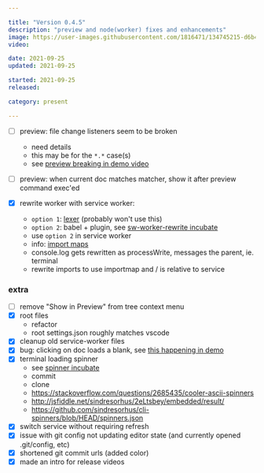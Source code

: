 ```yaml
---

title: "Version 0.4.5"
description: "preview and node(worker) fixes and enhancements"
image: https://user-images.githubusercontent.com/1816471/134745215-d6b41040-1762-4a1d-a632-ab90eaed996e.png
video:

date: 2021-09-25
updated: 2021-09-25

started: 2021-09-25
released:

category: present

---
```


- [ ] preview: file change listeners seem to be broken
	- need details
	- this may be for the `*.*` case(s)
	- see [preview breaking in demo video](https://youtu.be/7T-L-MBFoE4?t=512)
- [ ] preview: when current doc matches matcher, show it after preview command exec'ed

- [X] rewrite worker with service worker:
	- `option 1`: [lexer](https://github.com/guybedford/es-module-lexer) (probably won't use this)
	- `option 2`: babel + plugin, see [sw-worker-rewrite incubate](https://github.com/crosshj/fiug-incubator/tree/main/1ncubate/sw-worker-rewrite)
	- use `option 2` in service worker
	- info: [import maps](https://github.com/WICG/import-maps)
	- console.log gets rewritten as processWrite, messages the parent, ie. terminal
	- rewrite imports to use importmap and / is relative to service

### extra
- [ ] remove "Show in Preview" from tree context menu
- [X] root files
	- refactor
	- root settings.json roughly matches vscode
- [X] cleanup old service-worker files
- [X] bug: clicking on doc loads a blank, see [this happening in demo](https://youtu.be/jPt3nVPCiZ4?t=384)
- [X] terminal loading spinner
	- see [spinner incubate](https://github.com/crosshj/fiug-incubator/tree/main/1ncubate/terminal-spinner)
	- commit
	- clone
	- https://stackoverflow.com/questions/2685435/cooler-ascii-spinners
	- http://jsfiddle.net/sindresorhus/2eLtsbey/embedded/result/
	- https://github.com/sindresorhus/cli-spinners/blob/HEAD/spinners.json
- [X] switch service without requiring refresh
- [X] issue with git config not updating editor state (and currently opened .git/config, etc)
- [X] shortened git commit urls (added color)
- [X] made an intro for release videos
